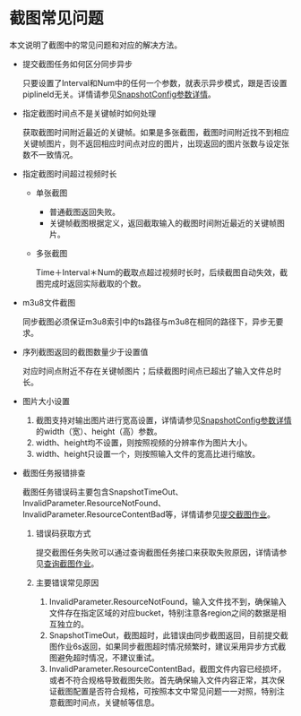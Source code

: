 # 截图常见问题

本文说明了截图中的常见问题和对应的解决方法。

-   提交截图任务如何区分同步异步

    只要设置了Interval和Num中的任何一个参数，就表示异步模式，跟是否设置piplineId无关。详情请参见[SnapshotConfig参数详情](/cn.zh-CN/API参考/附录/参数详情.md)。

-   指定截图时间点不是关键帧时如何处理

    获取截图时间附近最近的关键帧。如果是多张截图，截图时间附近找不到相应关键帧图片，则不返回相应时间点对应的图片，出现返回的图片张数与设定张数不一致情况。

-   指定截图时间超过视频时长
    -   单张截图
        -   普通截图返回失败。
        -   关键帧截图根据定义，返回截取输入的截图时间附近最近的关键帧图片。
    -   多张截图

        Time＋Interval＊Num的截取点超过视频时长时，后续截图自动失效，截图完成时返回实际截取的个数。

-   m3u8文件截图

    同步截图必须保证m3u8索引中的ts路径与m3u8在相同的路径下，异步无要求。

-   序列截图返回的截图数量少于设置值

    对应时间点附近不存在关键帧图片；后续截图时间点已超出了输入文件总时长。

-   图片大小设置
    1.  截图支持对输出图片进行宽高设置，详情请参见[SnapshotConfig参数详情](/cn.zh-CN/API参考/附录/参数详情.md)的width（宽）、height（高）参数。
    2.  width、height均不设置，则按照视频的分辨率作为图片大小。
    3.  width、height只设置一个，则按照输入文件的宽高比进行缩放。
-   截图任务报错排查

    截图任务错误码主要包含SnapshotTimeOut、InvalidParameter.ResourceNotFound、InvalidParameter.ResourceContentBad等，详情请参见[提交截图作业](/cn.zh-CN/API参考/截图接口/提交截图作业.md)。

    1.  错误码获取方式

        提交截图任务失败可以通过查询截图任务接口来获取失败原因，详情请参见[查询截图作业](/cn.zh-CN/API参考/截图接口/查询截图作业.md)。

    2.  主要错误常见原因
        1.  InvalidParameter.ResourceNotFound，输入文件找不到，确保输入文件存在指定区域的对应bucket，特别注意各region之间的数据是相互独立的。
        2.  SnapshotTimeOut，截图超时，此错误由同步截图返回，目前提交截图作业6s返回，如果同步截图超时情况频繁时，建议采用异步方式截图避免超时情况，不建议重试。
        3.  InvalidParameter.ResourceContentBad，截图文件内容已经损坏，或者不符合规格导致截图失败。首先确保输入文件内容正常，其次保证截图配置是否符合规格，可按照本文中常见问题一一对照，特别注意截图时间点，关键帧等信息。

